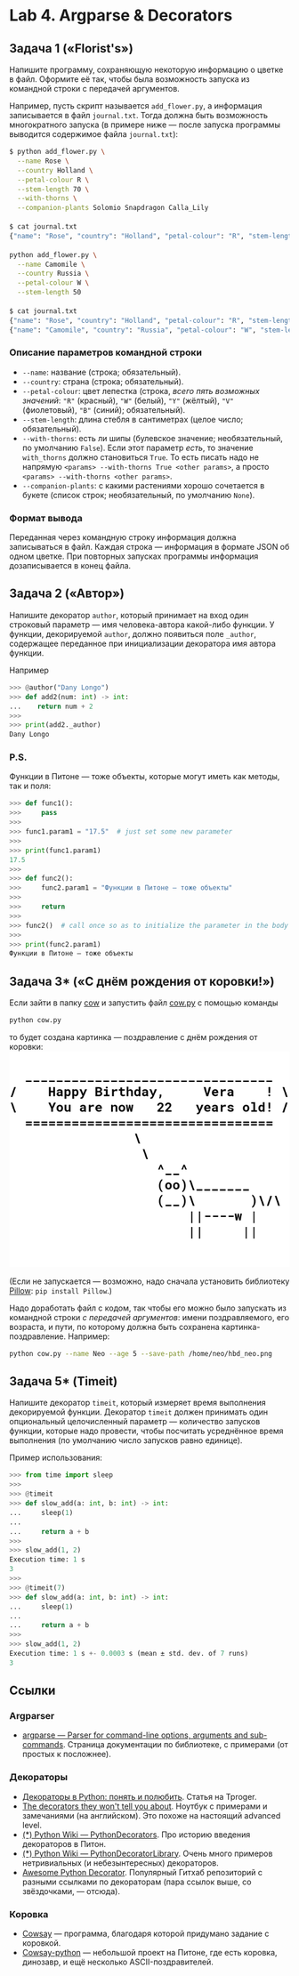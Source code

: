 # Lab 4. Argparse & Decorators

## Задача 1 («‎Florist's»‎)

Напишите программу, сохраняющую некоторую информацию о цветке в файл.
Оформите её так, чтобы была возможность запуска из командной строки с передачей аргументов.

Например, пусть скрипт называется `add_flower.py`, а информация записывается в файл `journal.txt`.
Тогда должна быть возможность многократного запуска (в примере ниже — после запуска программы выводится содержимое файла `journal.txt`):
```bash
$ python add_flower.py \
  --name Rose \
  --country Holland \
  --petal-colour R \
  --stem-length 70 \
  --with-thorns \
  --companion-plants Solomio Snapdragon Calla_Lily

$ cat journal.txt
{"name": "Rose", "country": "Holland", "petal-colour": "R", "stem-length": 70, "with-thorns": true, "companion-plants": ["Solomio", "Snapdragon", "Calla_Lily"]}

python add_flower.py \
  --name Camomile \
  --country Russia \
  --petal-colour W \
  --stem-length 50

$ cat journal.txt
{"name": "Rose", "country": "Holland", "petal-colour": "R", "stem-length": 70, "with-thorns": true, "companion-plants": ["Solomio", "Snapdragon", "Calla_Lily"]}
{"name": "Camomile", "country": "Russia", "petal-colour": "W", "stem-length": 50, "with-thorns": false, "companion-plants": None}
```


### Описание параметров командной строки

* `--name`: название (строка; обязательный).
* `--country`: страна (строка; обязательный).
* `--petal-colour`: цвет лепестка (строка, *всего пять возможных значений*: `"R"` (красный), `"W"` (белый), `"Y"` (жёлтый), `"V"` (фиолетовый), `"B"` (синий); обязательный).
* `--stem-length`: длина стебля в сантиметрах (целое число; обязательный).
* `--with-thorns`: есть ли шипы (булевское значение; необязательный, по умолчанию `False`). Если этот параметр *есть*, то значение `with_thorns` должно становиться `True`. То есть писать надо не напрямую `<params> --with-thorns True <other params>`, а просто `<params> --with-thorns <other params>`.
* `--companion-plants`: с какими растениями хорошо сочетается в букете (список строк; необязательный, по умолчанию `None`).


### Формат вывода

Переданная через командную строку информация должна записываться в файл.
Каждая строка — информация в формате JSON об одном цветке.
При повторных запусках программы информация дозаписывается в конец файла.



## Задача 2 («‎Автор»‎)

Напишите декоратор `author`, который принимает на вход один строковый параметр — имя человека-автора какой-либо функции.
У функции, декорируемой `author`, должно появиться поле `_author`, содержащее переданное при инициализации декоратора имя автора функции.

Например
```python
>>> @author("Dany Longo")
>>> def add2(num: int) -> int:
...    return num + 2
>>>
>>> print(add2._author)
Dany Longo
```

### P.S.

Функции в Питоне — тоже объекты, которые могут иметь как методы, так и поля:
```python
>>> def func1():
>>>     pass
>>>
>>> func1.param1 = "17.5"  # just set some new parameter
>>>
>>> print(func1.param1)
17.5
>>>
>>> def func2():
>>>     func2.param1 = "Функции в Питоне — тоже объекты"
>>>
>>>     return
>>>
>>> func2()  # call once so as to initialize the parameter in the body
>>>
>>> print(func2.param1)
Функции в Питоне — тоже объекты
```


## Задача 3* («‎С днём рождения от коровки!»)

Если зайти в папку [cow](./cow) и запустить файл [cow.py](./cow/cow.py) с помощью команды
```bash
python cow.py
```
то будет создана картинка — поздравление с днём рождения от коровки:
![](./docs/happy_birthday_from_the_cow.png)

(Если не запускается — возможно, надо сначала установить библиотеку [Pillow](https://pypi.org/project/Pillow): `pip install Pillow`.)

Надо доработать файл с кодом, так чтобы его можно было запускать из командной строки *с передачей аргументов*:
имени поздравляемого, его возраста, и пути, по которому должна быть сохранена картинка-поздравление.
Например:
```bash
python cow.py --name Neo --age 5 --save-path /home/neo/hbd_neo.png
```


## Задача 5* (Timeit)

Напишите декоратор `timeit`, который измеряет время выполнения декорируемой функции.
Декоратор `timeit` должен принимать один опциональный целочисленный параметр — количество запусков функции, которые надо провести, чтобы посчитать усреднённое время выполнения (по умолчанию число запусков равно единице).

Пример использования:
```python
>>> from time import sleep
>>>
>>> @timeit
>>> def slow_add(a: int, b: int) -> int:
...     sleep(1)
...
...     return a + b
>>>
>>> slow_add(1, 2)
Execution time: 1 s
3
>>>
>>> @timeit(7)
>>> def slow_add(a: int, b: int) -> int:
...     sleep(1)
...
...     return a + b
>>>
>>> slow_add(1, 2)
Execution time: 1 s +- 0.0003 s (mean ± std. dev. of 7 runs)
3
```


## Ссылки

### Argparser

* [argparse — Parser for command-line options, arguments and sub-commands](https://docs.python.org/3/library/argparse.html). Страница документации по библиотеке, с примерами (от простых к посложнее).


### Декораторы

* [Декораторы в Python: понять и полюбить](https://tproger.ru/translations/demystifying-decorators-in-python). Статья на Tproger.
* [The decorators they won't tell you about](https://github.com/hchasestevens/hchasestevens.github.io/blob/master/notebooks/the-decorators-they-wont-tell-you-about.ipynb). Ноутбук с примерами и замечаниями (на английском). Это похоже на настоящий advanced level.
* [(\*) Python Wiki — PythonDecorators](https://wiki.python.org/moin/PythonDecorators). Про историю введения декораторов в Питон.
* [(\*) Python Wiki — PythonDecoratorLibrary](https://wiki.python.org/moin/PythonDecoratorLibrary). Очень много примеров нетривиальных (и небезынтересных) декораторов.
* [Awesome Python Decorator](https://github.com/lord63/awesome-python-decorator). Популярный Гитхаб репозиторий с разными ссылками по декораторам (пара ссылок выше, со звёздочками, — отсюда).


### Коровка

* [Cowsay](https://en.wikipedia.org/wiki/Cowsay) — программа, благодаря которой придумано задание с коровкой.
* [Cowsay-python](https://github.com/VaasuDevanS/cowsay-python) — небольшой проект на Питоне, где есть коровка, динозавр, и ещё несколько ASCII-поздравителей.
